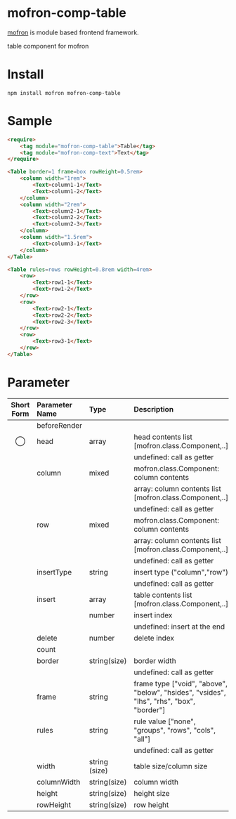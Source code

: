 # mofron-comp-table
[mofron](https://mofron.github.io/mofron/) is module based frontend framework.

table component for mofron


# Install
```
npm install mofron mofron-comp-table
```

# Sample
```html
<require>
    <tag module="mofron-comp-table">Table</tag>
    <tag module="mofron-comp-text">Text</tag>
</require>

<Table border=1 frame=box rowHeight=0.5rem>
    <column width="1rem">
        <Text>column1-1</Text>
        <Text>column1-2</Text>
    </column>
    <column width="2rem">
        <Text>column2-1</Text>
        <Text>column2-2</Text>
        <Text>column2-3</Text>
    </column>
    <column width="1.5rem">
        <Text>column3-1</Text>
    </column>
</Table>

<Table rules=rows rowHeight=0.8rem width=4rem>
    <row>
        <Text>row1-1</Text>
        <Text>row1-2</Text>
    </row>
    <row>
        <Text>row2-1</Text>
        <Text>row2-2</Text>
        <Text>row2-3</Text>
    </row>
    <row>
        <Text>row3-1</Text>
    </row>
</Table>
```

# Parameter

| Short<br>Form | Parameter Name | Type | Description |
|:-------------:|:---------------|:-----|:------------|
| | beforeRender | ||
|◯| head | array | head contents list [mofron.class.Component,..] |
| | | | undefined: call as getter |
| | column | mixed | mofron.class.Component: column contents  |
| | | | array: column contents list [mofron.class.Component,..] |
| | | | undefined: call as getter |
| | row | mixed | mofron.class.Component: column contents  |
| | | | array: column contents list [mofron.class.Component,..] |
| | | | undefined: call as getter |
| | insertType | string | insert type ("column","row") |
| | | | undefined: call as getter |
| | insert | array | table contents list [mofron.class.Component,..] |
| | | number | insert index |
| | | | undefined: insert at the end |
| | delete | number | delete index |
| | count | ||
| | border | string(size) | border width |
| | | | undefined: call as getter |
| | frame | string | frame type ["void", "above", "below", "hsides", "vsides", "lhs", "rhs", "box", "border"] |
| | rules | string | rule value ["none", "groups", "rows", "cols", "all"] |
| | | | undefined: call as getter |
| | width | string (size) | table size/column size |
| | columnWidth | string(size) | column width |
| | height | string(size) | height size |
| | rowHeight | string(size) | row height |

